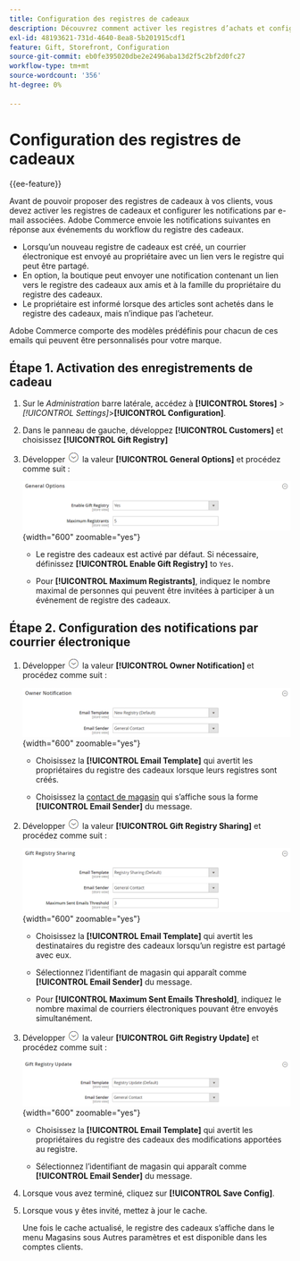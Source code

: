 ```yaml
---
title: Configuration des registres de cadeaux
description: Découvrez comment activer les registres d’achats et configurer les notifications électroniques associées.
exl-id: 48193621-731d-4640-8ea8-5b201915cdf1
feature: Gift, Storefront, Configuration
source-git-commit: eb0fe395020dbe2e2496aba13d2f5c2bf2d0fc27
workflow-type: tm+mt
source-wordcount: '356'
ht-degree: 0%

---
```


# Configuration des registres de cadeaux

{{ee-feature}}

Avant de pouvoir proposer des registres de cadeaux à vos clients, vous devez activer les registres de cadeaux et configurer les notifications par e-mail associées. Adobe Commerce envoie les notifications suivantes en réponse aux événements du workflow du registre des cadeaux.

- Lorsqu’un nouveau registre de cadeaux est créé, un courrier électronique est envoyé au propriétaire avec un lien vers le registre qui peut être partagé.
- En option, la boutique peut envoyer une notification contenant un lien vers le registre des cadeaux aux amis et à la famille du propriétaire du registre des cadeaux.
- Le propriétaire est informé lorsque des articles sont achetés dans le registre des cadeaux, mais n’indique pas l’acheteur.

Adobe Commerce comporte des modèles prédéfinis pour chacun de ces emails qui peuvent être personnalisés pour votre marque.

## Étape 1. Activation des enregistrements de cadeau

1. Sur le _Administration_ barre latérale, accédez à **[!UICONTROL Stores]** > _[!UICONTROL Settings]_>**[!UICONTROL Configuration]**.

1. Dans le panneau de gauche, développez **[!UICONTROL Customers]** et choisissez **[!UICONTROL Gift Registry]**

1. Développer ![Sélecteur d’extension](../assets/icon-display-expand.png) la valeur **[!UICONTROL General Options]** et procédez comme suit :

   ![Configuration des clients - général du registre des cadeaux](../configuration-reference/customers/assets/gift-registry-general-options.png){width="600" zoomable="yes"}

   - Le registre des cadeaux est activé par défaut. Si nécessaire, définissez **[!UICONTROL Enable Gift Registry]** to `Yes`.

   - Pour **[!UICONTROL Maximum Registrants]**, indiquez le nombre maximal de personnes qui peuvent être invitées à participer à un événement de registre des cadeaux.

## Étape 2. Configuration des notifications par courrier électronique

1. Développer ![Sélecteur d’extension](../assets/icon-display-expand.png) la valeur **[!UICONTROL Owner Notification]** et procédez comme suit :

   ![Configuration des clients - notification du propriétaire du registre des cadeaux](../configuration-reference/customers/assets/gift-registry-owner-notification.png){width="600" zoomable="yes"}

   - Choisissez la **[!UICONTROL Email Template]** qui avertit les propriétaires du registre des cadeaux lorsque leurs registres sont créés.

   - Choisissez la [contact de magasin](../getting-started/store-details.md#store-email-addresses) qui s’affiche sous la forme **[!UICONTROL Email Sender]** du message.

1. Développer ![Sélecteur d’extension](../assets/icon-display-expand.png) la valeur **[!UICONTROL Gift Registry Sharing]** et procédez comme suit :

   ![Configuration des clients - partage du registre des cadeaux](../configuration-reference/customers/assets/gift-registry-gift-registry-sharing.png){width="600" zoomable="yes"}

   - Choisissez la **[!UICONTROL Email Template]** qui avertit les destinataires du registre des cadeaux lorsqu’un registre est partagé avec eux.

   - Sélectionnez l’identifiant de magasin qui apparaît comme **[!UICONTROL Email Sender]** du message.

   - Pour **[!UICONTROL Maximum Sent Emails Threshold]**, indiquez le nombre maximal de courriers électroniques pouvant être envoyés simultanément.

1. Développer ![Sélecteur d’extension](../assets/icon-display-expand.png) la valeur **[!UICONTROL Gift Registry Update]** et procédez comme suit :

   ![Configuration des clients - mise à jour du registre des cadeaux](../configuration-reference/customers/assets/gift-registry-gift-registry-update.png){width="600" zoomable="yes"}

   - Choisissez la **[!UICONTROL Email Template]** qui avertit les propriétaires du registre des cadeaux des modifications apportées au registre.

   - Sélectionnez l’identifiant de magasin qui apparaît comme **[!UICONTROL Email Sender]** du message.

1. Lorsque vous avez terminé, cliquez sur **[!UICONTROL Save Config]**.

1. Lorsque vous y êtes invité, mettez à jour le cache.

   Une fois le cache actualisé, le registre des cadeaux s’affiche dans le menu Magasins sous Autres paramètres et est disponible dans les comptes clients.

